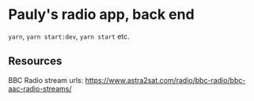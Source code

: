 # Pauly's radio app, back end

`yarn`, `yarn start:dev`, `yarn start` etc.

## Resources

BBC Radio stream urls: https://www.astra2sat.com/radio/bbc-radio/bbc-aac-radio-streams/
